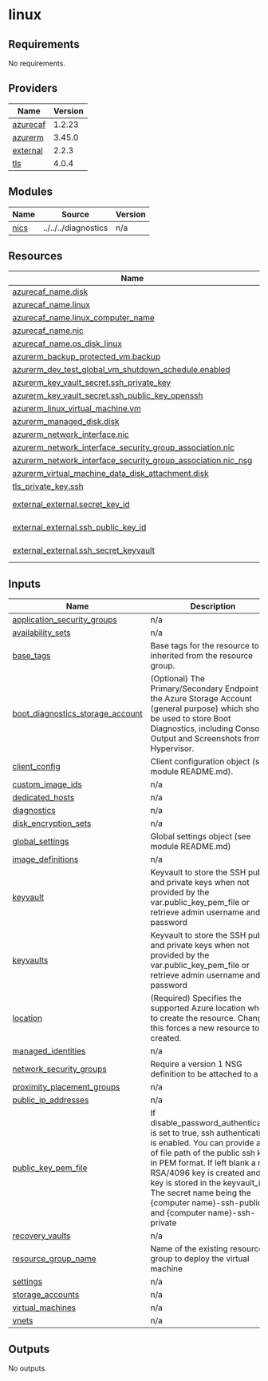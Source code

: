 # linux

<!-- BEGINNING OF PRE-COMMIT-TERRAFORM DOCS HOOK -->
## Requirements

No requirements.

## Providers

| Name | Version |
|------|---------|
| <a name="provider_azurecaf"></a> [azurecaf](#provider\_azurecaf) | 1.2.23 |
| <a name="provider_azurerm"></a> [azurerm](#provider\_azurerm) | 3.45.0 |
| <a name="provider_external"></a> [external](#provider\_external) | 2.2.3 |
| <a name="provider_tls"></a> [tls](#provider\_tls) | 4.0.4 |

## Modules

| Name | Source | Version |
|------|--------|---------|
| <a name="module_nics"></a> [nics](#module\_nics) | ../../../diagnostics | n/a |

## Resources

| Name | Type |
|------|------|
| [azurecaf_name.disk](https://registry.terraform.io/providers/aztfmod/azurecaf/latest/docs/resources/name) | resource |
| [azurecaf_name.linux](https://registry.terraform.io/providers/aztfmod/azurecaf/latest/docs/resources/name) | resource |
| [azurecaf_name.linux_computer_name](https://registry.terraform.io/providers/aztfmod/azurecaf/latest/docs/resources/name) | resource |
| [azurecaf_name.nic](https://registry.terraform.io/providers/aztfmod/azurecaf/latest/docs/resources/name) | resource |
| [azurecaf_name.os_disk_linux](https://registry.terraform.io/providers/aztfmod/azurecaf/latest/docs/resources/name) | resource |
| [azurerm_backup_protected_vm.backup](https://registry.terraform.io/providers/hashicorp/azurerm/latest/docs/resources/backup_protected_vm) | resource |
| [azurerm_dev_test_global_vm_shutdown_schedule.enabled](https://registry.terraform.io/providers/hashicorp/azurerm/latest/docs/resources/dev_test_global_vm_shutdown_schedule) | resource |
| [azurerm_key_vault_secret.ssh_private_key](https://registry.terraform.io/providers/hashicorp/azurerm/latest/docs/resources/key_vault_secret) | resource |
| [azurerm_key_vault_secret.ssh_public_key_openssh](https://registry.terraform.io/providers/hashicorp/azurerm/latest/docs/resources/key_vault_secret) | resource |
| [azurerm_linux_virtual_machine.vm](https://registry.terraform.io/providers/hashicorp/azurerm/latest/docs/resources/linux_virtual_machine) | resource |
| [azurerm_managed_disk.disk](https://registry.terraform.io/providers/hashicorp/azurerm/latest/docs/resources/managed_disk) | resource |
| [azurerm_network_interface.nic](https://registry.terraform.io/providers/hashicorp/azurerm/latest/docs/resources/network_interface) | resource |
| [azurerm_network_interface_security_group_association.nic](https://registry.terraform.io/providers/hashicorp/azurerm/latest/docs/resources/network_interface_security_group_association) | resource |
| [azurerm_network_interface_security_group_association.nic_nsg](https://registry.terraform.io/providers/hashicorp/azurerm/latest/docs/resources/network_interface_security_group_association) | resource |
| [azurerm_virtual_machine_data_disk_attachment.disk](https://registry.terraform.io/providers/hashicorp/azurerm/latest/docs/resources/virtual_machine_data_disk_attachment) | resource |
| [tls_private_key.ssh](https://registry.terraform.io/providers/hashicorp/tls/latest/docs/resources/private_key) | resource |
| [external_external.secret_key_id](https://registry.terraform.io/providers/hashicorp/external/latest/docs/data-sources/external) | data source |
| [external_external.ssh_public_key_id](https://registry.terraform.io/providers/hashicorp/external/latest/docs/data-sources/external) | data source |
| [external_external.ssh_secret_keyvault](https://registry.terraform.io/providers/hashicorp/external/latest/docs/data-sources/external) | data source |

## Inputs

| Name | Description | Type | Default | Required |
|------|-------------|------|---------|:--------:|
| <a name="input_application_security_groups"></a> [application\_security\_groups](#input\_application\_security\_groups) | n/a | `map` | `{}` | no |
| <a name="input_availability_sets"></a> [availability\_sets](#input\_availability\_sets) | n/a | `map` | `{}` | no |
| <a name="input_base_tags"></a> [base\_tags](#input\_base\_tags) | Base tags for the resource to be inherited from the resource group. | `map(any)` | n/a | yes |
| <a name="input_boot_diagnostics_storage_account"></a> [boot\_diagnostics\_storage\_account](#input\_boot\_diagnostics\_storage\_account) | (Optional) The Primary/Secondary Endpoint for the Azure Storage Account (general purpose) which should be used to store Boot Diagnostics, including Console Output and Screenshots from the Hypervisor. | `any` | `null` | no |
| <a name="input_client_config"></a> [client\_config](#input\_client\_config) | Client configuration object (see module README.md). | `any` | n/a | yes |
| <a name="input_custom_image_ids"></a> [custom\_image\_ids](#input\_custom\_image\_ids) | n/a | `map` | `{}` | no |
| <a name="input_dedicated_hosts"></a> [dedicated\_hosts](#input\_dedicated\_hosts) | n/a | `map` | `{}` | no |
| <a name="input_diagnostics"></a> [diagnostics](#input\_diagnostics) | n/a | `map` | `{}` | no |
| <a name="input_disk_encryption_sets"></a> [disk\_encryption\_sets](#input\_disk\_encryption\_sets) | n/a | `map` | `{}` | no |
| <a name="input_global_settings"></a> [global\_settings](#input\_global\_settings) | Global settings object (see module README.md) | `any` | n/a | yes |
| <a name="input_image_definitions"></a> [image\_definitions](#input\_image\_definitions) | n/a | `map` | `{}` | no |
| <a name="input_keyvault"></a> [keyvault](#input\_keyvault) | Keyvault to store the SSH public and private keys when not provided by the var.public\_key\_pem\_file or retrieve admin username and password | `string` | `""` | no |
| <a name="input_keyvaults"></a> [keyvaults](#input\_keyvaults) | Keyvault to store the SSH public and private keys when not provided by the var.public\_key\_pem\_file or retrieve admin username and password | `string` | `""` | no |
| <a name="input_location"></a> [location](#input\_location) | (Required) Specifies the supported Azure location where to create the resource. Changing this forces a new resource to be created. | `string` | n/a | yes |
| <a name="input_managed_identities"></a> [managed\_identities](#input\_managed\_identities) | n/a | `map` | `{}` | no |
| <a name="input_network_security_groups"></a> [network\_security\_groups](#input\_network\_security\_groups) | Require a version 1 NSG definition to be attached to a nic. | `map` | `{}` | no |
| <a name="input_proximity_placement_groups"></a> [proximity\_placement\_groups](#input\_proximity\_placement\_groups) | n/a | `map` | `{}` | no |
| <a name="input_public_ip_addresses"></a> [public\_ip\_addresses](#input\_public\_ip\_addresses) | n/a | `map` | `{}` | no |
| <a name="input_public_key_pem_file"></a> [public\_key\_pem\_file](#input\_public\_key\_pem\_file) | If disable\_password\_authentication is set to true, ssh authentication is enabled. You can provide a list of file path of the public ssh key in PEM format. If left blank a new RSA/4096 key is created and the key is stored in the keyvault\_id. The secret name being the {computer name}-ssh-public and {computer name}-ssh-private | `string` | `""` | no |
| <a name="input_recovery_vaults"></a> [recovery\_vaults](#input\_recovery\_vaults) | n/a | `map` | `{}` | no |
| <a name="input_resource_group_name"></a> [resource\_group\_name](#input\_resource\_group\_name) | Name of the existing resource group to deploy the virtual machine | `any` | n/a | yes |
| <a name="input_settings"></a> [settings](#input\_settings) | n/a | `any` | n/a | yes |
| <a name="input_storage_accounts"></a> [storage\_accounts](#input\_storage\_accounts) | n/a | `map` | `{}` | no |
| <a name="input_virtual_machines"></a> [virtual\_machines](#input\_virtual\_machines) | n/a | `map` | `{}` | no |
| <a name="input_vnets"></a> [vnets](#input\_vnets) | n/a | `map` | `{}` | no |

## Outputs

No outputs.
<!-- END OF PRE-COMMIT-TERRAFORM DOCS HOOK -->
